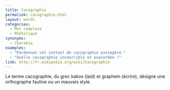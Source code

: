 ```yaml
---
title: Cacographie
permalink: cacographie.html
layout: words
categories:
  - Mot complexe
  - Rhétorique
synonyms:
  - Charabia
examples:
  - "Pardonnez cet instant de cacographie passagère."
  - "Quelle cacographie incoercible et exacerbée !"
link: http://fr.wikipedia.org/wiki/Cacographie
---
```


Le terme cacographie, du grec kakos (laid) et graphein (écrire), désigne une orthographe fautive ou un mauvais style.

